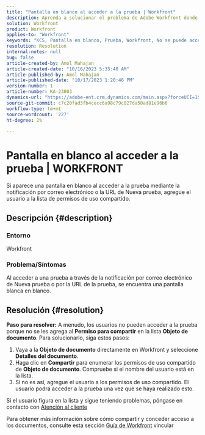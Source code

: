 ```yaml
---
title: "Pantalla en blanco al acceder a la prueba | Workfront"
description: Aprenda a solucionar el problema de Adobe Workfront donde aparece una pantalla en blanco al acceder a la prueba. Agregar un usuario a la lista de permisos para compartir.
solution: Workfront
product: Workfront
applies-to: "Workfront"
keywords: "KCS, Pantalla en blanco, Prueba, Workfront, No se puede acceder a la prueba, Pantalla en blanco para las pruebas"
resolution: Resolution
internal-notes: null
bug: false
article-created-by: Amol Mahajan
article-created-date: "10/16/2023 5:35:40 AM"
article-published-by: Amol Mahajan
article-published-date: "10/17/2023 1:20:46 PM"
version-number: 1
article-number: KA-23003
dynamics-url: "https://adobe-ent.crm.dynamics.com/main.aspx?forceUCI=1&pagetype=entityrecord&etn=knowledgearticle&id=c774cfd4-e56b-ee11-8df0-6045bd006239"
source-git-commit: c7c20fad3fb4cecc6a98c79c827da50ad81e96b6
workflow-type: tm+mt
source-wordcount: '227'
ht-degree: 2%

---
```


# Pantalla en blanco al acceder a la prueba | WORKFRONT


Si aparece una pantalla en blanco al acceder a la prueba mediante la notificación por correo electrónico o la URL de Nueva prueba, agregue el usuario a la lista de permisos de uso compartido.

## Descripción {#description}


### <b>Entorno</b>

Workfront



### <b>Problema/Síntomas</b>

Al acceder a una prueba a través de la notificación por correo electrónico de Nueva prueba o por la URL de la prueba, se encuentra una pantalla blanca en blanco.


## Resolución {#resolution}

<b>Paso para resolver:</b>
A menudo, los usuarios no pueden acceder a la prueba porque no se les agrega al <b>Permiso para compartir</b> en la lista <b>Objeto de documento</b>. Para solucionarlo, siga estos pasos:

1. Vaya a la <b>Objeto de documento</b> directamente en Workfront y seleccione <b>Detalles del documento</b>.
2. Haga clic en <b>Compartir</b> para enumerar los permisos de uso compartido de <b>Objeto de documento</b>. Compruebe si el nombre del usuario está en la lista.
3. Si no es así, agregue el usuario a los permisos de uso compartido. El usuario podrá acceder a la prueba una vez que se haya realizado esto.




Si el usuario figura en la lista y sigue teniendo problemas, póngase en contacto con [Atención al cliente](https://experienceleague.adobe.com/docs/workfront/using/basics/tips-tricks-for-basics/contact-customer-support.html)



Para obtener más información sobre cómo compartir y conceder acceso a los documentos, consulte esta sección [Guía de Workfront](https://experienceleague.adobe.com/docs/workfront/using/basics/grant-request-object-permissions/document-permissions.html) vincular
